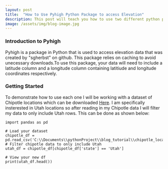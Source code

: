 ```yaml
---
layout: post
title:  "How to Use Pyhigh Python Package to access Elevation"
description: This post will teach you how to use two different python packages to get elevation for your data.
image: /assets/img/blog-image.jpg
---
```


### Introduction to Pyhigh

Pyhigh is a package in Python that is used to access elevation data that was created by "sgherbst" on github. This package relies on caching to avoid unecessary downloads.To use this package, your data will need to include a latitude column and a longitude column containing latitiude and longitude coordinates respectively. 

### Getting Started

 To demonstrate how to use each one I will be working with a dataset of Chipotle locations which can be downloaded [Here](https://www.kaggle.com/datasets/jeffreybraun/chipotle-locations). I am specifically insterested in Utah locations so after reading in my Chipotle data I will filter my data to only include Utah rows. This can be done as shown below:
```
import pandas as pd

# Load your dataset
chipotle_df = pd.read_csv('C:\\Documents\\pythonProject\\blog_tutorial\\chipotle_locations')
# Filter chipotle data to only include Utah
utah_df = chipotle_df[chipotle_df['state'] == 'Utah']

# View your new df
print(utah_df.head())

```
